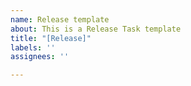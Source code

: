 ```yaml
---
name: Release template
about: This is a Release Task template
title: "[Release]"
labels: ''
assignees: ''

---
```



